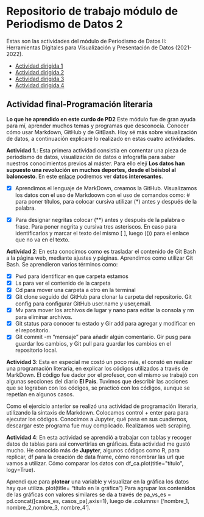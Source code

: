 # Repositorio de trabajo módulo de Periodismo de Datos 2

Estas son las actividades del módulo de Periodismo de Datos II: Herramientas Digitales para Visualización y Presentación de Datos (2021-2022).

- [Actividad dirigida 1](ad1.md)
- [Actividad dirigida 2](ad2.md)
- [Actividad dirigida 3](ad3.md)
- [Actividad dirigida 4](ad4.md)

## Actividad final-Programación literaria

**Lo que he aprendido en este curdo de PD2**
Este módulo fue de gran ayuda para mí, aprender muchos temas y programas que desconocía. Conocer cómo usar Markdown, GitHub y de GitBash. Hoy sé más sobre visualización de datos, a continuación explicaré lo realizado en estas cuatro actividades.

 **Actividad 1.**: Esta primera actividad consistía en comentar una pieza de periodismo de datos, visualización de datos o infografía para saber nuestros conocimientos previos al máster. Para ello elejí **Los datos han supuesto una revolución en muchos deportes, desde el béisbol al baloncesto**. En este [enlace]( https://elpais.com/politica/2021/06/17/actualidad/1623948023_002863.html) podremos ver **datos interesantes**.
 
 - [x] Aprendimos el lenguaje de MarkDown, creamos la GitHub. Visualizamos los datos con el uso de Markdoown con el uso de comandos como: # para poner títulos, para colocar cursiva utilizar (*) antes y después de la palabra.
 
 - [x] Para designar negritas colocar (**) antes y después de la palabra o frase. Para poner negrita y cursiva tres asteriscos. En caso para identificarlos y marcar el texto del mismo [ ], luego (())  para el enlace que no va en el texto.
 
 **Actividad 2**: En esta conocimos como es trasladar el contenido de Git Bash a la página web, mediante ajustes y páginas. Aprendimos como utilizar Git Bash. Se aprendieron varios términos como:
 
 - [x] Pwd para identificar en que carpeta estamos
 - [x] Ls para ver el contenido de la carpeta
 - [x] Cd para mover una carpeta a otro en la terminal
 - [x] Git clone seguido del GitHub para clonar la carpeta del repositorio. Git config para configurar GitHub user.name y user,email.
 - [x] Mv para mover los archivos de lugar y nano para editar la consola y rm para eliminar archivos.
 - [x] Git status para conocer tu estado y Gir add para agregar y modificar en el repositorio.
 - [x] Git commit -m “mensaje” para añadir algún comentario. Gir pusg para guardar los cambios, y Git pull para guardar los cambios en el     repositorio local.
 
 **Actividad 3**: Esta en especial me costó un poco más, el constó en realizar una programación literaria, en explicar los códigos utilizados a través de MarkDown. El código fue dador por el profesor, con el mismo se trabajó con algunas secciones del diario **El País**. Tuvimos que describir las acciones que se lograban con los códigos, se practicó con los códigos, aunque se repetían en algunos casos. 
 
 Como el ejercicio anterior se realizó una actividad de programación literaria, utilizando la sintaxis de Markdown. Colocamos control + enter para para ejecutar los códigos. Conocimos a Jupyter, qué pasa en sus cuadernos, descargar este programa fue muy complicado. Realizamos web scraping.
 
 **Actividad 4**: En esta actividad se aprendió a trabajar con tablas y recoger datos de tablas para así convertirlas en gráficas. 
Esta actividad me gustó mucho. He conocido más de **Jupyter**, algunos códigos como R, para replicar, df para la creación de data frame, cómo renombrar las url que vamos a utilizar. Cómo comparar los datos con df_ca.plot(title="título", logy=True).

Aprendí que para **plotear** una variable y visualizar en la gráfica los datos hay que utiliza. plot(title= “título en la gráfica”) Para agrupar los contenidos de las gráficas con valores similares  se da a través de pa_vs_es = pd.concat([casos_es, casos_pa],axis=1), luego de .columns= [‘nombre_1, nombre_2,nombre_3, nombre_4’].

